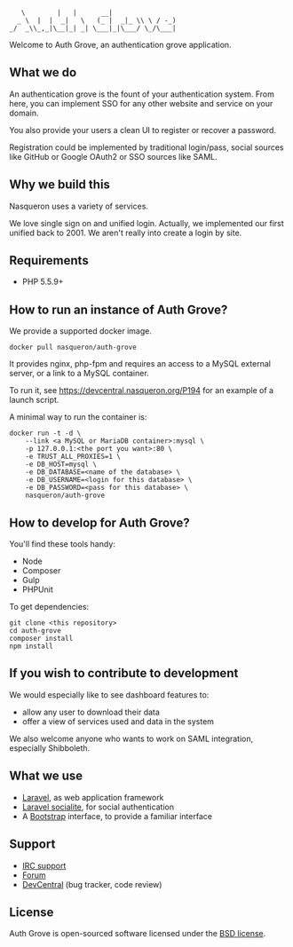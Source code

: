 
       \        |   |      __|                 
      _ \  |  |  _|   \   (_ |  _|_ \\ \ / -_) 
    _/  _\\_,_|\__|_| _| \___|_|\___/ \_/\___| 
                                           
Welcome to Auth Grove, an authentication grove application.

## What we do

An authentication grove is the fount of your authentication system. From here,
you can implement SSO for any other website and service on your domain.

You also provide your users a clean UI to register or recover a password.

Registration could be implemented by traditional login/pass, social sources
like GitHub or Google OAuth2 or SSO sources like SAML.

## Why we build this

Nasqueron uses a variety of services.

We love single sign on and unified login. Actually, we implemented our first
unified back to 2001. We aren't really into create a login by site.

## Requirements

* PHP 5.5.9+

## How to run an instance of Auth Grove?

We provide a supported docker image.

`docker pull nasqueron/auth-grove`

It provides nginx, php-fpm and requires an access to a MySQL external server,
or a link to a MySQL container.

To run it, see https://devcentral.nasqueron.org/P194 for an example of a launch
script.

A minimal way to run the container is:

```
docker run -t -d \
	--link <a MySQL or MariaDB container>:mysql \
	-p 127.0.0.1:<the port you want>:80 \
	-e TRUST_ALL_PROXIES=1 \
	-e DB_HOST=mysql \
	-e DB_DATABASE=<name of the database> \
	-e DB_USERNAME=<login for this database> \
	-e DB_PASSWORD=<pass for this database> \
	nasqueron/auth-grove
```

## How to develop for Auth Grove?

You'll find these tools handy:

* Node
* Composer
* Gulp
* PHPUnit

To get dependencies:

    git clone <this repository>
    cd auth-grove
    composer install
    npm install

## If you wish to contribute to development

We would especially like to see dashboard features to:

* allow any user to download their data
* offer a view of services used and data in the system

We also welcome anyone who wants to work on SAML integration, especially Shibboleth.

## What we use

* [Laravel](http://laravel.com/docs/5.1), as web application framework
* [Laravel socialite](https://github.com/laravel/socialite), for social authentication
* A [Bootstrap](http://getbootstrap.com/) interface, to provide a familiar interface

## Support

* [IRC support](http://irc.lc/wolfplex)
* [Forum](http://purl.org/NET/Nasqueron/AuthGrove/Forum)
* [DevCentral](https://devcentral.nasqueron.org/tag/auth_grove/)
  (bug tracker, code review)

## License

Auth Grove is open-sourced software licensed
under the [BSD license](http://purl.org/NET/Nasqueron/Software/Licenses/BSD).
